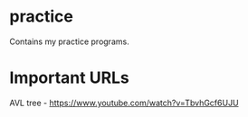 # practice

Contains my practice programs.

# Important URLs

AVL tree - https://www.youtube.com/watch?v=TbvhGcf6UJU

